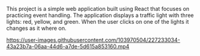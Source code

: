 This project is a simple web application built using React that focuses on practicing event handling. The application displays a traffic light with three lights: red, yellow, and green. When the user clicks on one of the lights it changes as it where on.

https://user-images.githubusercontent.com/103970504/227233034-43a23b7a-06aa-44d6-a7de-5d615a853160.mp4

